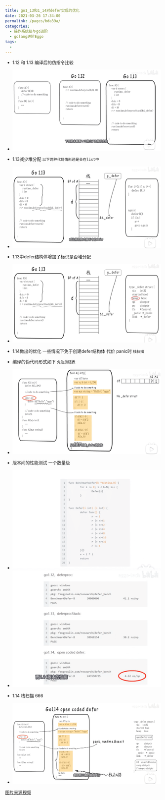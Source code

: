 ```yaml
---
title: go1_13和1_14对defer实现的优化
date: 2021-03-26 17:34:00
permalink: /pages/bda39a/
categories:
  - 操作系统级与go进阶
  - golang进阶Eggo
tags:
  - 
---
```




* 1.12  和 1.13 编译后的伪指令比较
* <img src="./minilet/image-20210326174649457.png" alt="image-20210326174649457" style="zoom:50%;" />

* 1.13减少堆分配  `以下两种代码情形还是会在list中`
* <img src="./minilet/image-20210326174806052.png" alt="image-20210326174806052" style="zoom:50%;" />

* 1.13中defer结构体增加了标识是否堆分配
* <img src="./minilet/image-20210326175014197.png" alt="image-20210326175014197" style="zoom:50%;" />

* 1.14做出的优化 一些情况下免于创建defer结构体  代价 panic时 `栈扫描`
* 编译的伪代码形式如下  `免注册链表`
* <img src="./minilet/image-20210326181056937.png" alt="image-20210326181056937" style="zoom:50%;" />

* 版本间的性能测试  一个数量级 
* <img src="./minilet/image-20210326181251460.png" alt="image-20210326181251460" style="zoom:50%;" />

* <img src="./minilet/image-20210326181314676.png" alt="image-20210326181314676" style="zoom:50%;" />

* 1.14 栈扫描 666
* <img src="./minilet/image-20210326181417768.png" alt="image-20210326181417768" style="zoom:50%;" />





[图片来源视频](https://www.bilibili.com/video/BV1b5411W7ih)